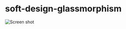 # soft-design-glassmorphism

![Screen shot](https://dribbble.com/shots/14964677-login-page/attachments/6683278?mode=media)
